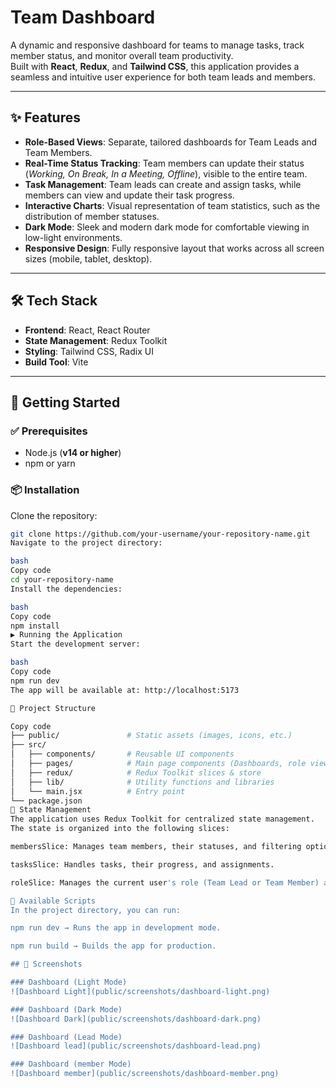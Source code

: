 
# Team Dashboard

A dynamic and responsive dashboard for teams to manage tasks, track member status, and monitor overall team productivity.  
Built with **React**, **Redux**, and **Tailwind CSS**, this application provides a seamless and intuitive user experience for both team leads and members.

---

## ✨ Features

- **Role-Based Views**: Separate, tailored dashboards for Team Leads and Team Members.  
- **Real-Time Status Tracking**: Team members can update their status (*Working, On Break, In a Meeting, Offline*), visible to the entire team.  
- **Task Management**: Team leads can create and assign tasks, while members can view and update their task progress.  
- **Interactive Charts**: Visual representation of team statistics, such as the distribution of member statuses.  
- **Dark Mode**: Sleek and modern dark mode for comfortable viewing in low-light environments.  
- **Responsive Design**: Fully responsive layout that works across all screen sizes (mobile, tablet, desktop).  

---

## 🛠 Tech Stack

- **Frontend**: React, React Router  
- **State Management**: Redux Toolkit  
- **Styling**: Tailwind CSS, Radix UI  
- **Build Tool**: Vite  
 

---

## 🚀 Getting Started

### ✅ Prerequisites
- Node.js (**v14 or higher**)  
- npm or yarn  

### 📦 Installation

Clone the repository:
```bash
git clone https://github.com/your-username/your-repository-name.git
Navigate to the project directory:

bash
Copy code
cd your-repository-name
Install the dependencies:

bash
Copy code
npm install
▶️ Running the Application
Start the development server:

bash
Copy code
npm run dev
The app will be available at: http://localhost:5173

📂 Project Structure

Copy code
├── public/               # Static assets (images, icons, etc.)
├── src/
│   ├── components/       # Reusable UI components
│   ├── pages/            # Main page components (Dashboards, role views)
│   ├── redux/            # Redux Toolkit slices & store
│   ├── lib/              # Utility functions and libraries
│   └── main.jsx          # Entry point
└── package.json
🔄 State Management
The application uses Redux Toolkit for centralized state management.
The state is organized into the following slices:

membersSlice: Manages team members, their statuses, and filtering options.

tasksSlice: Handles tasks, their progress, and assignments.

roleSlice: Manages the current user's role (Team Lead or Team Member) and enables view switching.

📜 Available Scripts
In the project directory, you can run:

npm run dev → Runs the app in development mode.

npm run build → Builds the app for production.

## 📸 Screenshots

### Dashboard (Light Mode)
![Dashboard Light](public/screenshots/dashboard-light.png)

### Dashboard (Dark Mode)
![Dashboard Dark](public/screenshots/dashboard-dark.png)

### Dashboard (Lead Mode)
![Dashboard lead](public/screenshots/dashboard-lead.png)

### Dashboard (member Mode)
![Dashboard member](public/screenshots/dashboard-member.png)
